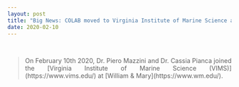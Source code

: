 ```yaml
---
layout: post
title: "Big News: COLAB moved to Virginia Institute of Marine Science at William & Mary"
date: 2020-02-10
---
```


<br>

<div style="text-align:justify" markdown="1">

> <p> On February 10th 2020, Dr. Piero Mazzini and Dr. Cassia Pianca joined the [Virginia Institute of Marine Science (VIMS)](https://www.vims.edu/) at [William & Mary](https://www.wm.edu/). </p>



</div>
